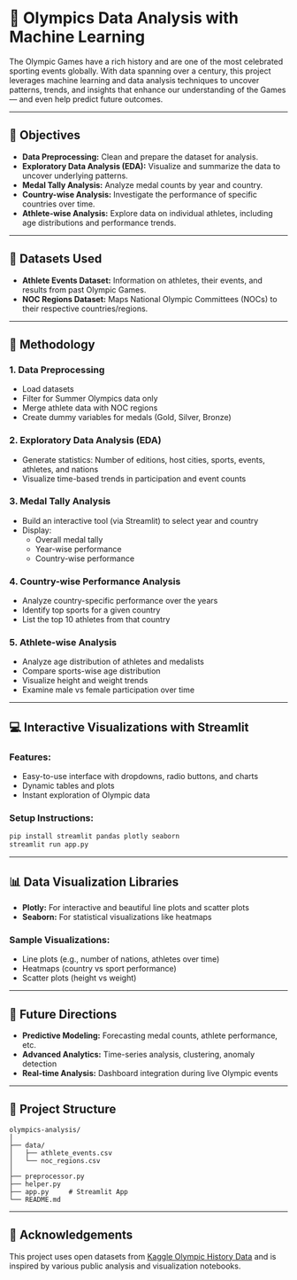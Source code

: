 # 🏅 Olympics Data Analysis with Machine Learning

The Olympic Games have a rich history and are one of the most celebrated sporting events globally. With data spanning over a century, this project leverages machine learning and data analysis techniques to uncover patterns, trends, and insights that enhance our understanding of the Games — and even help predict future outcomes.

---

## 🎯 Objectives

- **Data Preprocessing:** Clean and prepare the dataset for analysis.
- **Exploratory Data Analysis (EDA):** Visualize and summarize the data to uncover underlying patterns.
- **Medal Tally Analysis:** Analyze medal counts by year and country.
- **Country-wise Analysis:** Investigate the performance of specific countries over time.
- **Athlete-wise Analysis:** Explore data on individual athletes, including age distributions and performance trends.

---

## 📂 Datasets Used

- **Athlete Events Dataset:** Information on athletes, their events, and results from past Olympic Games.
- **NOC Regions Dataset:** Maps National Olympic Committees (NOCs) to their respective countries/regions.

---

## 🧠 Methodology

### 1. Data Preprocessing
- Load datasets
- Filter for Summer Olympics data only
- Merge athlete data with NOC regions
- Create dummy variables for medals (Gold, Silver, Bronze)

### 2. Exploratory Data Analysis (EDA)
- Generate statistics: Number of editions, host cities, sports, events, athletes, and nations
- Visualize time-based trends in participation and event counts

### 3. Medal Tally Analysis
- Build an interactive tool (via Streamlit) to select year and country
- Display:
  - Overall medal tally
  - Year-wise performance
  - Country-wise performance

### 4. Country-wise Performance Analysis
- Analyze country-specific performance over the years
- Identify top sports for a given country
- List the top 10 athletes from that country

### 5. Athlete-wise Analysis
- Analyze age distribution of athletes and medalists
- Compare sports-wise age distribution
- Visualize height and weight trends
- Examine male vs female participation over time

---

## 💻 Interactive Visualizations with Streamlit

### Features:
- Easy-to-use interface with dropdowns, radio buttons, and charts
- Dynamic tables and plots
- Instant exploration of Olympic data

### Setup Instructions:
```bash
pip install streamlit pandas plotly seaborn
streamlit run app.py
```

---

## 📊 Data Visualization Libraries

- **Plotly:** For interactive and beautiful line plots and scatter plots
- **Seaborn:** For statistical visualizations like heatmaps

### Sample Visualizations:
- Line plots (e.g., number of nations, athletes over time)
- Heatmaps (country vs sport performance)
- Scatter plots (height vs weight)

---

## 🔮 Future Directions

- **Predictive Modeling:** Forecasting medal counts, athlete performance, etc.
- **Advanced Analytics:** Time-series analysis, clustering, anomaly detection
- **Real-time Analysis:** Dashboard integration during live Olympic events

---

## 📁 Project Structure

```
olympics-analysis/
│
├── data/
│   ├── athlete_events.csv
│   └── noc_regions.csv
│
├── preprocessor.py
├── helper.py           
├── app.py     # Streamlit App
└── README.md
```

---

## 🙌 Acknowledgements

This project uses open datasets from [Kaggle Olympic History Data](https://www.kaggle.com/datasets/heesoo37/120-years-of-olympic-history-athletes-and-results) and is inspired by various public analysis and visualization notebooks.

